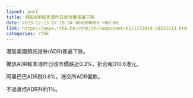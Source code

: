 ```yaml
---
layout: post
title: 港股ADR較本港昨日收市價普遍下跌
date: 2023-12-13 07:18:34.000000000 +08:00
link: https://news.rthk.hk/rthk/ch/component/k2/1732019-20231213.htm
categories: rthk
---
```


港股美國預託證券(ADR)普遍下跌。

騰訊ADR較本港昨日收市價跌近0.3%，折合報310.6港元。

阿里巴巴ADR跌0.6%。港交所ADR偏軟。

不過滙控ADR升約1%。
